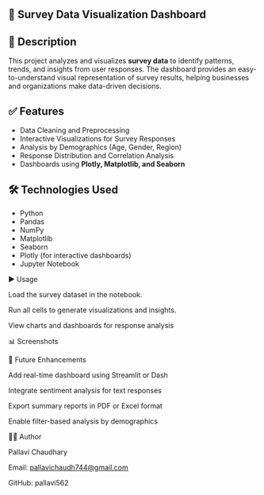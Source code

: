 ## 📝 Survey Data Visualization Dashboard

## 📌 Description  
This project analyzes and visualizes **survey data** to identify patterns, trends, and insights from user responses. The dashboard provides an easy-to-understand visual representation of survey results, helping businesses and organizations make data-driven decisions.

## ✅ Features  
- Data Cleaning and Preprocessing  
- Interactive Visualizations for Survey Responses  
- Analysis by Demographics (Age, Gender, Region)  
- Response Distribution and Correlation Analysis  
- Dashboards using **Plotly, Matplotlib, and Seaborn**  

## 🛠 Technologies Used  
- Python  
- Pandas  
- NumPy  
- Matplotlib  
- Seaborn  
- Plotly (for interactive dashboards)  
- Jupyter Notebook  

▶ Usage

Load the survey dataset in the notebook.

Run all cells to generate visualizations and insights.

View charts and dashboards for response analysis

📊 Screenshots

🚀 Future Enhancements

Add real-time dashboard using Streamlit or Dash

Integrate sentiment analysis for text responses

Export summary reports in PDF or Excel format

Enable filter-based analysis by demographics

👩‍💻 Author

Pallavi Chaudhary

Email: pallavichaudh744@gmail.com

GitHub: pallavi562
